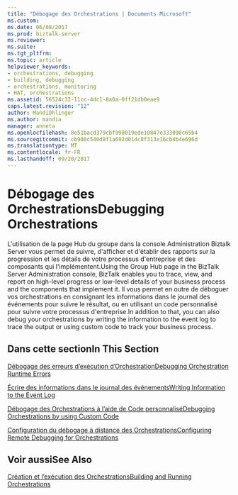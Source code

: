 ```yaml
---
title: "Débogage des Orchestrations | Documents Microsoft"
ms.custom: 
ms.date: 06/08/2017
ms.prod: biztalk-server
ms.reviewer: 
ms.suite: 
ms.tgt_pltfrm: 
ms.topic: article
helpviewer_keywords:
- orchestrations, debugging
- building, debugging
- orchestrations, monitoring
- HAT, orchestrations
ms.assetid: 56524c32-11cc-4dc1-8a0a-0ff21db0eae9
caps.latest.revision: "12"
author: MandiOhlinger
ms.author: mandia
manager: anneta
ms.openlocfilehash: 8e51bacd379cbf998019ede10847e333090c65b4
ms.sourcegitcommit: cb908c540d8f1a692d01dc8f313e16cb4b4e696d
ms.translationtype: MT
ms.contentlocale: fr-FR
ms.lasthandoff: 09/20/2017
---
```

# <a name="debugging-orchestrations"></a><span data-ttu-id="08174-102">Débogage des Orchestrations</span><span class="sxs-lookup"><span data-stu-id="08174-102">Debugging Orchestrations</span></span>
<span data-ttu-id="08174-103">L'utilisation de la page Hub du groupe dans la console Administration Biztalk Server vous permet de suivre, d'afficher et d'établir des rapports sur la progression et les détails de votre processus d'entreprise et des composants qui l'implémentent.</span><span class="sxs-lookup"><span data-stu-id="08174-103">Using the Group Hub page in the BizTalk Server Administration console, BizTalk enables you to trace, view, and report on high-level progress or low-level details of your business process and the components that implement it.</span></span> <span data-ttu-id="08174-104">Il vous permet en outre de déboguer vos orchestrations en consignant les informations dans le journal des événements pour suivre le résultat, ou en utilisant un code personnalisé pour suivre votre processus d'entreprise.</span><span class="sxs-lookup"><span data-stu-id="08174-104">In addition to that, you can also debug your orchestrations by writing the information to the event log to trace the output or using custom code to track your business process.</span></span>  
  
## <a name="in-this-section"></a><span data-ttu-id="08174-105">Dans cette section</span><span class="sxs-lookup"><span data-stu-id="08174-105">In This Section</span></span>  
 [<span data-ttu-id="08174-106">Débogage des erreurs d’exécution d’Orchestration</span><span class="sxs-lookup"><span data-stu-id="08174-106">Debugging Orchestration Runtime Errors</span></span>](../core/debugging-orchestration-runtime-errors.md)  
  
 [<span data-ttu-id="08174-107">Écrire des informations dans le journal des événements</span><span class="sxs-lookup"><span data-stu-id="08174-107">Writing Information to the Event Log</span></span>](../core/writing-information-to-the-event-log.md)  
  
 [<span data-ttu-id="08174-108">Débogage des Orchestrations à l’aide de Code personnalisé</span><span class="sxs-lookup"><span data-stu-id="08174-108">Debugging Orchestrations by using Custom Code</span></span>](../core/debugging-orchestrations-by-using-custom-code.md)  
  
 [<span data-ttu-id="08174-109">Configuration du débogage à distance des Orchestrations</span><span class="sxs-lookup"><span data-stu-id="08174-109">Configuring Remote Debugging for Orchestrations</span></span>](../core/configuring-remote-debugging-for-orchestrations.md)  
  
## <a name="see-also"></a><span data-ttu-id="08174-110">Voir aussi</span><span class="sxs-lookup"><span data-stu-id="08174-110">See Also</span></span>  
 [<span data-ttu-id="08174-111">Création et l’exécution des Orchestrations</span><span class="sxs-lookup"><span data-stu-id="08174-111">Building and Running Orchestrations</span></span>](../core/building-and-running-orchestrations.md)